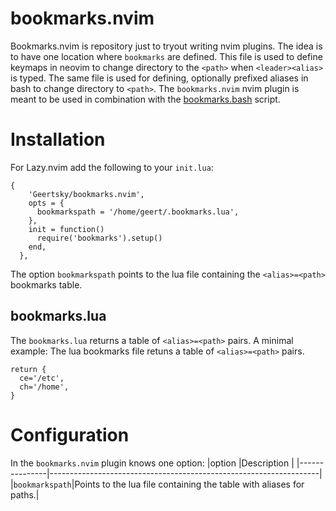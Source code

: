 # bookmarks.nvim
Bookmarks.nvim is repository just to tryout writing nvim plugins.
The idea is to have one location where `bookmarks` are defined. This file is used to define keymaps in neovim to change directory to the `<path>` when `<leader><alias>` is typed. The same file is used for defining, optionally prefixed aliases in bash to change directory to `<path>`.
The `bookmarks.nvim` nvim plugin is meant to be used in combination with the [bookmarks.bash](https://github.com/Geertsky/bookmarks.bash) script. 
# Installation
For Lazy.nvim add the following to your `init.lua`:

```
{
    'Geertsky/bookmarks.nvim',
    opts = {
      bookmarkspath = '/home/geert/.bookmarks.lua',
    },
    init = function()
      require('bookmarks').setup()
    end,
  },
```

The option `bookmarkspath` points to the lua file containing the `<alias>=<path>` bookmarks table.

## bookmarks.lua
The `bookmarks.lua` returns a table of `<alias>=<path>` pairs. 
A minimal example:
The lua bookmarks file retuns a table of `<alias>=<path>` pairs.
```
return {
  ce='/etc',
  ch='/home',
}
```

# Configuration
In the `bookmarks.nvim` plugin knows one option:
|option         |Description                                                        |
|---------------|-------------------------------------------------------------------|
|`bookmarkspath`|Points to the lua file containing the table with aliases for paths.|
